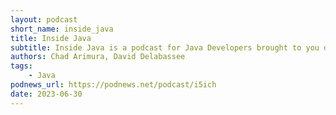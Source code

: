 ```yaml
---
layout: podcast
short_name: inside_java
title: Inside Java
subtitle: Inside Java is a podcast for Java Developers brought to you directly from the people that make Java at Oracle. We’ll discuss the language, the JVM, OpenJDK, platform security, innovation projects like Loom and Panama, and everything in between.
authors: Chad Arimura, David Delabassee
tags:
    - Java
podnews_url: https://podnews.net/podcast/i5ich
date: 2023-06-30
---
```

